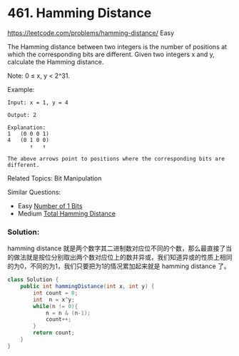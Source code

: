 # 461. Hamming Distance
<https://leetcode.com/problems/hamming-distance/>
Easy

The Hamming distance between two integers is the number of positions at which the corresponding bits are different.
Given two integers x and y, calculate the Hamming distance.

Note:
0 ≤ x, y < 2^31.

Example:

    Input: x = 1, y = 4

    Output: 2

    Explanation:
    1   (0 0 0 1)
    4   (0 1 0 0)
           ↑   ↑

    The above arrows point to positions where the corresponding bits are different.

Related Topics: Bit Manipulation

Similar Questions:
* Easy [Number of 1 Bits](https://leetcode.com/problems/number-of-1-bits/)
* Medium [Total Hamming Distance](https://leetcode.com/problems/total-hamming-distance/)

### Solution: 
hamming distance 就是两个数字其二进制数对应位不同的个数，那么最直接了当的做法就是按位分别取出两个数对应位上的数并异或，我们知道异或的性质上相同的为0，不同的为1，我们只要把为1的情况累加起来就是 hamming distance 了。

```java
class Solution {
    public int hammingDistance(int x, int y) {
        int count = 0;
        int  n = x^y;
        while(n != 0){
            n = n & (n-1);
            count++;
        }
        return count;
    }
}
```
